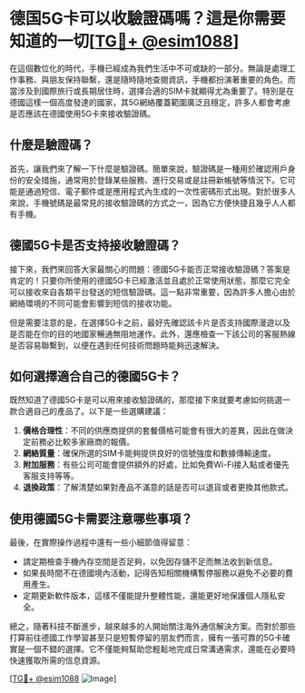 # 德国5G卡可以收驗證碼嗎？這是你需要知道的一切[[TG💪+ @esim1088](https://t.me/s/esim1088)]

在這個數位化的時代，手機已經成為我們生活中不可或缺的一部分。無論是處理工作事務、與朋友保持聯繫，還是隨時隨地查閱資訊，手機都扮演著重要的角色。而當涉及到國際旅行或長期居住時，選擇合適的SIM卡就顯得尤為重要了。特別是在德國這樣一個高度發達的國家，其5G網絡覆蓋範圍廣泛且穩定，許多人都會考慮是否應該在德國使用5G卡來接收驗證碼。

## 什麼是驗證碼？

首先，讓我們來了解一下什麼是驗證碼。簡單來說，驗證碼是一種用於確認用戶身份的安全措施，通常用於登錄某些服務、進行交易或是註冊新帳號等情況下。它可能是通過短信、電子郵件或是應用程式內生成的一次性密碼形式出現。對於很多人來說，手機號碼是最常見的接收驗證碼的方式之一，因為它方便快捷且幾乎人人都有手機。

## 德國5G卡是否支持接收驗證碼？

接下來，我們來回答大家最關心的問題：德國5G卡能否正常接收驗證碼？答案是肯定的！只要你所使用的德國5G卡已經激活並且處於正常使用狀態，那麼它完全可以接收來自各類平台發送的短信驗證碼。這一點非常重要，因為許多人擔心由於網絡環境的不同可能會影響到短信的接收功能。

但是需要注意的是，在選擇5G卡之前，最好先確認該卡片是否支持國際漫遊以及是否能在你的目的地國家暢通無阻地運作。此外，還應檢查一下該公司的客服熱線是否容易聯繫到，以便在遇到任何技術問題時能夠迅速解決。

## 如何選擇適合自己的德國5G卡？

既然知道了德國5G卡是可以用來接收驗證碼的，那麼接下來就要考慮如何挑選一款合適自己的產品了。以下是一些選購建議：

1. **價格合理性**：不同的供應商提供的套餐價格可能會有很大的差異，因此在做決定前務必比較多家廠商的報價。
2. **網絡質量**：確保所選的SIM卡能夠提供良好的信號強度和數據傳輸速度。
3. **附加服務**：有些公司可能會提供額外的好處，比如免費Wi-Fi接入點或者優先客服支持等等。
4. **退換政策**：了解清楚如果對產品不滿意的話是否可以退貨或者更換其他款式。

## 使用德國5G卡需要注意哪些事項？

最後，在實際操作過程中還有一些小細節值得留意：

- 請定期檢查手機內存空間是否足夠，以免因存儲不足而無法收到新信息。
- 如果長時間不在德國境內活動，記得告知相關機構暫停服務以避免不必要的費用產生。
- 定期更新軟件版本，這樣不僅能提升整體性能，還能更好地保護個人隱私安全。

總之，隨著科技不斷進步，越來越多的人開始關注海外通信解決方案。而對於那些打算前往德國工作學習甚至只是短暫停留的朋友們而言，擁有一張可靠的5G卡確實是一個不錯的選擇。它不僅能夠幫助您輕鬆地完成日常溝通需求，還能在必要時快速獲取所需的信息資源。

[[TG💪+ @esim1088](https://t.me/s/esim1088) ![Image](https://i.postimg.cc/4NQfJmqS/Snipaste-2025-05-13-00-14-12.png)]